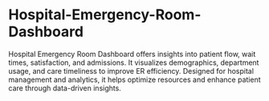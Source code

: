 # Hospital-Emergency-Room-Dashboard
Hospital Emergency Room Dashboard offers insights into patient flow, wait times, satisfaction, and admissions. It visualizes demographics, department usage, and care timeliness to improve ER efficiency. Designed for hospital management and analytics, it helps optimize resources and enhance patient care through data-driven insights.
